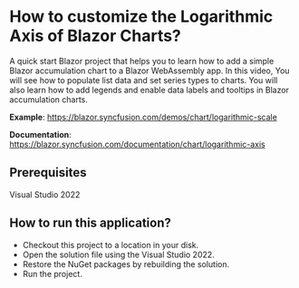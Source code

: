 # How to customize the Logarithmic Axis of Blazor Charts?

A quick start Blazor project that helps you to learn how to add a simple Blazor accumulation chart to a Blazor WebAssembly app. In this video, You will see how to populate list data and set series types to charts. You will also learn how to add legends and enable data labels and tooltips in Blazor accumulation charts.
 
**Example**: https://blazor.syncfusion.com/demos/chart/logarithmic-scale

**Documentation**: https://blazor.syncfusion.com/documentation/chart/logarithmic-axis

## Prerequisites

Visual Studio 2022

## How to run this application?

* Checkout this project to a location in your disk.
* Open the solution file using the Visual Studio 2022.
* Restore the NuGet packages by rebuilding the solution.
* Run the project.